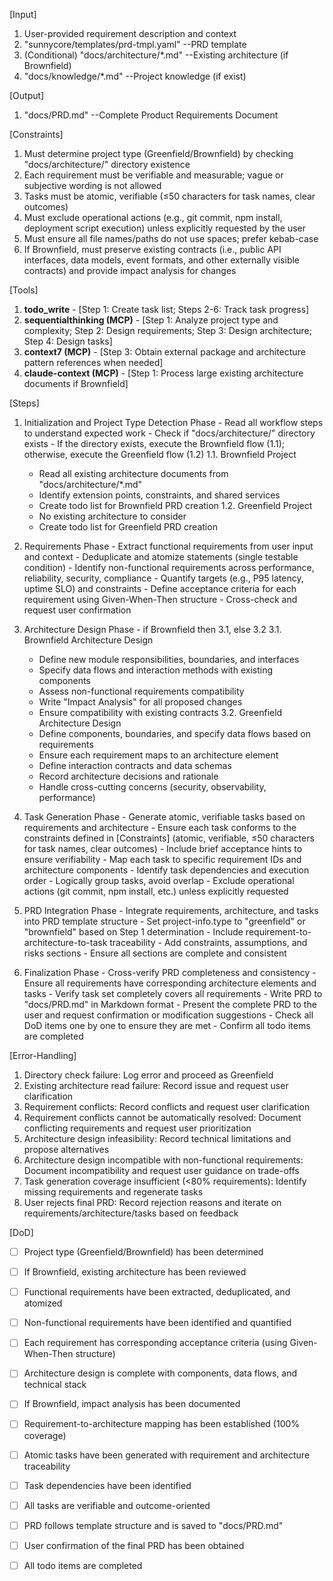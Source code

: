 [Input]
  1. User-provided requirement description and context
  2. "sunnycore/templates/prd-tmpl.yaml" --PRD template
  3. (Conditional) "docs/architecture/*.md" --Existing architecture (if Brownfield)
  4. "docs/knowledge/*.md" --Project knowledge (if exist)

[Output]
  1. "docs/PRD.md" --Complete Product Requirements Document

[Constraints]
  1. Must determine project type (Greenfield/Brownfield) by checking "docs/architecture/" directory existence
  2. Each requirement must be verifiable and measurable; vague or subjective wording is not allowed
  3. Tasks must be atomic, verifiable (≤50 characters for task names, clear outcomes)
  4. Must exclude operational actions (e.g., git commit, npm install, deployment script execution) unless explicitly requested by the user
  5. Must ensure all file names/paths do not use spaces; prefer kebab-case
  6. If Brownfield, must preserve existing contracts (i.e., public API interfaces, data models, event formats, and other externally visible contracts) and provide impact analysis for changes

[Tools]
  1. **todo_write**
    - [Step 1: Create task list; Steps 2-6: Track task progress]
  2. **sequentialthinking (MCP)**
    - [Step 1: Analyze project type and complexity; Step 2: Design requirements; Step 3: Design architecture; Step 4: Design tasks]
  3. **context7 (MCP)**
    - [Step 3: Obtain external package and architecture pattern references when needed]
  4. **claude-context (MCP)**
    - [Step 1: Process large existing architecture documents if Brownfield]

[Steps]
  1. Initialization and Project Type Detection Phase
    - Read all workflow steps to understand expected work
    - Check if "docs/architecture/" directory exists
    - If the directory exists, execute the Brownfield flow (1.1); otherwise, execute the Greenfield flow (1.2)
      1.1. Brownfield Project
        - Read all existing architecture documents from "docs/architecture/*.md"
        - Identify extension points, constraints, and shared services
        - Create todo list for Brownfield PRD creation
      1.2. Greenfield Project
        - No existing architecture to consider
        - Create todo list for Greenfield PRD creation

  2. Requirements Phase
    - Extract functional requirements from user input and context
    - Deduplicate and atomize statements (single testable condition)
    - Identify non-functional requirements across performance, reliability, security, compliance
    - Quantify targets (e.g., P95 latency, uptime SLO) and constraints
    - Define acceptance criteria for each requirement using Given-When-Then structure
    - Cross-check and request user confirmation

  3. Architecture Design Phase
    - if Brownfield then 3.1, else 3.2
      3.1. Brownfield Architecture Design
        - Define new module responsibilities, boundaries, and interfaces
        - Specify data flows and interaction methods with existing components
        - Assess non-functional requirements compatibility
        - Write "Impact Analysis" for all proposed changes
        - Ensure compatibility with existing contracts
      3.2. Greenfield Architecture Design
        - Define components, boundaries, and specify data flows based on requirements
        - Ensure each requirement maps to an architecture element
        - Define interaction contracts and data schemas
        - Record architecture decisions and rationale
        - Handle cross-cutting concerns (security, observability, performance)

  4. Task Generation Phase
    - Generate atomic, verifiable tasks based on requirements and architecture
    - Ensure each task conforms to the constraints defined in [Constraints] (atomic, verifiable, ≤50 characters for task names, clear outcomes)
    - Include brief acceptance hints to ensure verifiability
    - Map each task to specific requirement IDs and architecture components
    - Identify task dependencies and execution order
    - Logically group tasks, avoid overlap
    - Exclude operational actions (git commit, npm install, etc.) unless explicitly requested

  5. PRD Integration Phase
    - Integrate requirements, architecture, and tasks into PRD template structure
    - Set project-info.type to "greenfield" or "brownfield" based on Step 1 determination
    - Include requirement-to-architecture-to-task traceability
    - Add constraints, assumptions, and risks sections
    - Ensure all sections are complete and consistent

  6. Finalization Phase
    - Cross-verify PRD completeness and consistency
    - Ensure all requirements have corresponding architecture elements and tasks
    - Verify task set completely covers all requirements
    - Write PRD to "docs/PRD.md" in Markdown format
    - Present the complete PRD to the user and request confirmation or modification suggestions
    - Check all DoD items one by one to ensure they are met
    - Confirm all todo items are completed

[Error-Handling]
  1. Directory check failure: Log error and proceed as Greenfield
  2. Existing architecture read failure: Record issue and request user clarification
  3. Requirement conflicts: Record conflicts and request user clarification
  4. Requirement conflicts cannot be automatically resolved: Document conflicting requirements and request user prioritization
  5. Architecture design infeasibility: Record technical limitations and propose alternatives
  6. Architecture design incompatible with non-functional requirements: Document incompatibility and request user guidance on trade-offs
  7. Task generation coverage insufficient (<80% requirements): Identify missing requirements and regenerate tasks
  8. User rejects final PRD: Record rejection reasons and iterate on requirements/architecture/tasks based on feedback

[DoD]
  - [ ] Project type (Greenfield/Brownfield) has been determined
  - [ ] If Brownfield, existing architecture has been reviewed
  - [ ] Functional requirements have been extracted, deduplicated, and atomized
  - [ ] Non-functional requirements have been identified and quantified
  - [ ] Each requirement has corresponding acceptance criteria (using Given-When-Then structure)
  - [ ] Architecture design is complete with components, data flows, and technical stack
  - [ ] If Brownfield, impact analysis has been documented
  - [ ] Requirement-to-architecture mapping has been established (100% coverage)
  - [ ] Atomic tasks have been generated with requirement and architecture traceability
  - [ ] Task dependencies have been identified
  - [ ] All tasks are verifiable and outcome-oriented
  - [ ] PRD follows template structure and is saved to "docs/PRD.md"
  - [ ] User confirmation of the final PRD has been obtained
  - [ ] All todo items are completed

